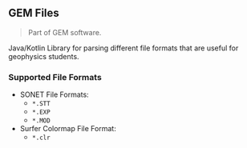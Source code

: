 ## GEM Files

> Part of GEM software.

Java/Kotlin Library for parsing different file formats that are useful for geophysics students.

### Supported File Formats

- SONET File Formats:
    - `*.STT`
    - `*.EXP`
    - `*.MOD`
- Surfer Colormap File Format:
    - `*.clr`